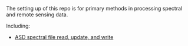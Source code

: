 The setting up of this repo is for primary methods in processing spectral and remote sensing data.

Including:

- [ASD spectral file read, update, and write](/SpectInstrulment/asd_Spect/ASD_File_Readme.md)

